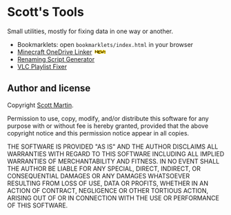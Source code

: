 # Scott's Tools

Small utilities, mostly for fixing data in one way or another.

* Bookmarklets: open `bookmarklets/index.html` in your browser
* [Minecraft OneDrive Linker](minecraft-onedrive/README.md) ![New!](assets/new.gif)
* [Renaming Script Generator](renaming-script-generator/README.md)
* [VLC Playlist Fixer](vlc-playlist-fixer/README.md)

## Author and license

Copyright [Scott Martin](https://github.com/scottdotjs).

Permission to use, copy, modify, and/or distribute this software for any purpose with or without fee is hereby granted, provided that the above copyright notice and this permission notice appear in all copies.

THE SOFTWARE IS PROVIDED "AS IS" AND THE AUTHOR DISCLAIMS ALL WARRANTIES WITH REGARD TO THIS SOFTWARE INCLUDING ALL IMPLIED WARRANTIES OF MERCHANTABILITY AND FITNESS. IN NO EVENT SHALL THE AUTHOR BE LIABLE FOR ANY SPECIAL, DIRECT, INDIRECT, OR CONSEQUENTIAL DAMAGES OR ANY DAMAGES WHATSOEVER RESULTING FROM LOSS OF USE, DATA OR PROFITS, WHETHER IN AN ACTION OF CONTRACT, NEGLIGENCE OR OTHER TORTIOUS ACTION, ARISING OUT OF OR IN CONNECTION WITH THE USE OR PERFORMANCE OF THIS SOFTWARE.
